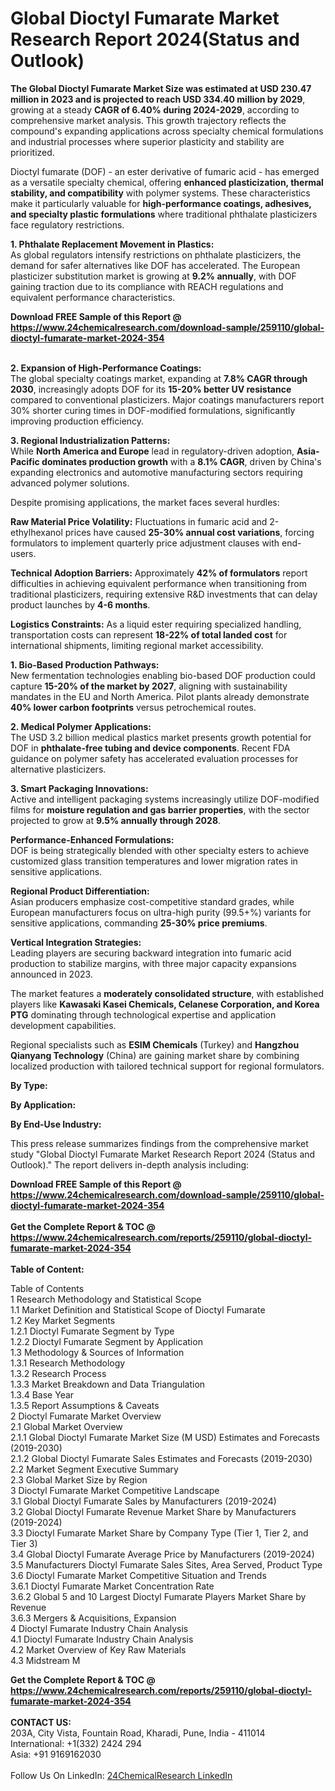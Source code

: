 <h1>Global Dioctyl Fumarate Market Research Report 2024(Status and Outlook)</h1><p><strong>The Global Dioctyl Fumarate Market Size was estimated at USD 230.47 million in 2023 and is projected to reach USD 334.40 million by 2029</strong>, growing at a steady <strong>CAGR of 6.40% during 2024-2029</strong>, according to comprehensive market analysis. This growth trajectory reflects the compound's expanding applications across specialty chemical formulations and industrial processes where superior plasticity and stability are prioritized.</p><p>Dioctyl fumarate (DOF) - an ester derivative of fumaric acid - has emerged as a versatile specialty chemical, offering <strong>enhanced plasticization, thermal stability, and compatibility</strong> with polymer systems. These characteristics make it particularly valuable for <strong>high-performance coatings, adhesives, and specialty plastic formulations</strong> where traditional phthalate plasticizers face regulatory restrictions.</p><p><strong>1. Phthalate Replacement Movement in Plastics:</strong><br>
As global regulators intensify restrictions on phthalate plasticizers, the demand for safer alternatives like DOF has accelerated. The European plasticizer substitution market is growing at <strong>9.2% annually</strong>, with DOF gaining traction due to its compliance with REACH regulations and equivalent performance characteristics.</p><div><b>Download FREE Sample of this Report @ 
            <a href="https://www.24chemicalresearch.com/download-sample/259110/global-dioctyl-fumarate-market-2024-354">
            https://www.24chemicalresearch.com/download-sample/259110/global-dioctyl-fumarate-market-2024-354</a></b></div><br><p><strong>2. Expansion of High-Performance Coatings:</strong><br>
The global specialty coatings market, expanding at <strong>7.8% CAGR through 2030</strong>, increasingly adopts DOF for its <strong>15-20% better UV resistance</strong> compared to conventional plasticizers. Major coatings manufacturers report 30% shorter curing times in DOF-modified formulations, significantly improving production efficiency.</p><p><strong>3. Regional Industrialization Patterns:</strong><br>
While <strong>North America and Europe</strong> lead in regulatory-driven adoption, <strong>Asia-Pacific dominates production growth</strong> with a <strong>8.1% CAGR</strong>, driven by China's expanding electronics and automotive manufacturing sectors requiring advanced polymer solutions.</p><p>Despite promising applications, the market faces several hurdles:</p><p><strong>Raw Material Price Volatility:</strong> Fluctuations in fumaric acid and 2-ethylhexanol prices have caused <strong>25-30% annual cost variations</strong>, forcing formulators to implement quarterly price adjustment clauses with end-users.</p><p><strong>Technical Adoption Barriers:</strong> Approximately <strong>42% of formulators</strong> report difficulties in achieving equivalent performance when transitioning from traditional plasticizers, requiring extensive R&amp;D investments that can delay product launches by <strong>4-6 months</strong>.</p><p><strong>Logistics Constraints:</strong> As a liquid ester requiring specialized handling, transportation costs can represent <strong>18-22% of total landed cost</strong> for international shipments, limiting regional market accessibility.</p><p><strong>1. Bio-Based Production Pathways:</strong><br>
New fermentation technologies enabling bio-based DOF production could capture <strong>15-20% of the market by 2027</strong>, aligning with sustainability mandates in the EU and North America. Pilot plants already demonstrate <strong>40% lower carbon footprints</strong> versus petrochemical routes.</p><p><strong>2. Medical Polymer Applications:</strong><br>
The USD 3.2 billion medical plastics market presents growth potential for DOF in <strong>phthalate-free tubing and device components</strong>. Recent FDA guidance on polymer safety has accelerated evaluation processes for alternative plasticizers.</p><p><strong>3. Smart Packaging Innovations:</strong><br>
Active and intelligent packaging systems increasingly utilize DOF-modified films for <strong>moisture regulation and gas barrier properties</strong>, with the sector projected to grow at <strong>9.5% annually through 2028</strong>.</p><p><strong>Performance-Enhanced Formulations:</strong><br>
	DOF is being strategically blended with other specialty esters to achieve customized glass transition temperatures and lower migration rates in sensitive applications.</p><p><strong>Regional Product Differentiation:</strong><br>
	Asian producers emphasize cost-competitive standard grades, while European manufacturers focus on ultra-high purity (99.5+%) variants for sensitive applications, commanding <strong>25-30% price premiums</strong>.</p><p><strong>Vertical Integration Strategies:</strong><br>
	Leading players are securing backward integration into fumaric acid production to stabilize margins, with three major capacity expansions announced in 2023.</p><p>The market features a <strong>moderately consolidated structure</strong>, with established players like <strong>Kawasaki Kasei Chemicals, Celanese Corporation, and Korea PTG</strong> dominating through technological expertise and application development capabilities.</p><p>Regional specialists such as <strong>ESIM Chemicals</strong> (Turkey) and <strong>Hangzhou Qianyang Technology</strong> (China) are gaining market share by combining localized production with tailored technical support for regional formulators.</p><p><strong>By Type:</strong></p><p><strong>By Application:</strong></p><p><strong>By End-Use Industry:</strong></p><p>This press release summarizes findings from the comprehensive market study "Global Dioctyl Fumarate Market Research Report 2024 (Status and Outlook)." The report delivers in-depth analysis including:</p><div><b>Download FREE Sample of this Report @ 
            <a href="https://www.24chemicalresearch.com/download-sample/259110/global-dioctyl-fumarate-market-2024-354">
            https://www.24chemicalresearch.com/download-sample/259110/global-dioctyl-fumarate-market-2024-354</a></b></div><br><div><b>Get the Complete Report & TOC @ 
            <a href="https://www.24chemicalresearch.com/reports/259110/global-dioctyl-fumarate-market-2024-354">
            https://www.24chemicalresearch.com/reports/259110/global-dioctyl-fumarate-market-2024-354</a></b></div><br>
            <b>Table of Content:</b><p>Table of Contents<br />
1 Research Methodology and Statistical Scope<br />
1.1 Market Definition and Statistical Scope of Dioctyl Fumarate<br />
1.2 Key Market Segments<br />
1.2.1 Dioctyl Fumarate Segment by Type<br />
1.2.2 Dioctyl Fumarate Segment by Application<br />
1.3 Methodology & Sources of Information<br />
1.3.1 Research Methodology<br />
1.3.2 Research Process<br />
1.3.3 Market Breakdown and Data Triangulation<br />
1.3.4 Base Year<br />
1.3.5 Report Assumptions & Caveats<br />
2 Dioctyl Fumarate Market Overview<br />
2.1 Global Market Overview<br />
2.1.1 Global Dioctyl Fumarate Market Size (M USD) Estimates and Forecasts (2019-2030)<br />
2.1.2 Global Dioctyl Fumarate Sales Estimates and Forecasts (2019-2030)<br />
2.2 Market Segment Executive Summary<br />
2.3 Global Market Size by Region<br />
3 Dioctyl Fumarate Market Competitive Landscape<br />
3.1 Global Dioctyl Fumarate Sales by Manufacturers (2019-2024)<br />
3.2 Global Dioctyl Fumarate Revenue Market Share by Manufacturers (2019-2024)<br />
3.3 Dioctyl Fumarate Market Share by Company Type (Tier 1, Tier 2, and Tier 3)<br />
3.4 Global Dioctyl Fumarate Average Price by Manufacturers (2019-2024)<br />
3.5 Manufacturers Dioctyl Fumarate Sales Sites, Area Served, Product Type<br />
3.6 Dioctyl Fumarate Market Competitive Situation and Trends<br />
3.6.1 Dioctyl Fumarate Market Concentration Rate<br />
3.6.2 Global 5 and 10 Largest Dioctyl Fumarate Players Market Share by Revenue<br />
3.6.3 Mergers & Acquisitions, Expansion<br />
4 Dioctyl Fumarate Industry Chain Analysis<br />
4.1 Dioctyl Fumarate Industry Chain Analysis<br />
4.2 Market Overview of Key Raw Materials<br />
4.3 Midstream M</p><div><b>Get the Complete Report & TOC @ 
            <a href="https://www.24chemicalresearch.com/reports/259110/global-dioctyl-fumarate-market-2024-354">
            https://www.24chemicalresearch.com/reports/259110/global-dioctyl-fumarate-market-2024-354</a></b></div><br><b>CONTACT US:</b><br>
            203A, City Vista, Fountain Road, Kharadi, Pune, India - 411014<br>
            International: +1(332) 2424 294<br>
            Asia: +91 9169162030 <br><br>
            Follow Us On LinkedIn: <a href="https://www.linkedin.com/company/24chemicalresearch/">24ChemicalResearch LinkedIn</a>
